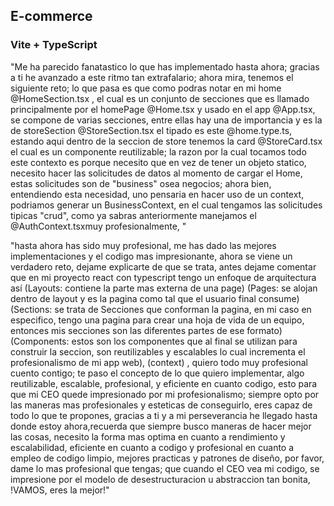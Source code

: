 ## E-commerce
### Vite + TypeScript


"Me ha parecido fanatastico lo que has implementado hasta ahora; gracias a ti he avanzado a este ritmo tan extrafalario; ahora mira, tenemos el siguiente reto; lo que pasa es que como podras notar en mi home @HomeSection.tsx , el cual es un conjunto de secciones que es llamado principalmente por el homePage @Home.tsx y usado en el app @App.tsx, se compone de varias secciones, entre ellas hay una de importancia y es la de storeSection @StoreSection.tsx  el tipado es este @home.type.ts, estando aqui dentro de la seccion de store tenemos la card @StoreCard.tsx el cual es un componente reutilizable; la razon por la cual tocamos todo este contexto es porque necesito que en vez de tener un objeto statico, necesito hacer las solicitudes de datos al momento de cargar el Home, estas solicitudes son de "business" osea negocios; ahora bien, entendiendo esta necesidad, uno pensaria en hacer uso de un context, podriamos generar un BusinessContext, en el cual tengamos las solicitudes tipicas "crud", como ya sabras anteriormente manejamos el @AuthContext.tsxmuy profesionalmente, "



"hasta ahora has sido muy profesional, me has dado las mejores implementaciones y el codigo mas impresionante, ahora se viene un verdadero reto, dejame explicarte de que se trata, antes dejame comentar que en mi proyecto react con typescript tengo un enfoque de arquitectura así (Layouts: contiene la parte mas externa de una page) (Pages: se alojan dentro de layout y es la pagina como tal que el usuario final consume) (Sections: se trata de Secciones que conforman la pagina, en mi caso en especifico, tengo una pagina para crear una hoja de vida de un equipo, entonces mis secciones son las diferentes partes de ese formato) (Components: estos son los componentes que al final se utilizan para construir la seccion, son reutilizables  y escalables lo cual incrementa el profesionalismo de mi app web), (context) , quiero todo muy profesional cuento contigo; te paso el concepto de lo que quiero implementar, algo reutilizable, escalable, profesional, y eficiente en cuanto codigo, esto para que mi CEO quede impresionado por mi profesionalismo; siempre opto por las maneras mas profesionales y esteticas de conseguirlo, eres capaz de todo lo que te propones, gracias a ti y a mi perseverancia he llegado hasta donde estoy ahora,recuerda que siempre busco maneras de hacer mejor las cosas, necesito la forma mas optima en cuanto a rendimiento y escalabilidad, eficiente en cuanto a codigo y profesional en cuanto a empleo de codigo limpio, mejores practicas y patrones de diseño, por favor, dame lo mas profesional que tengas; que cuando el CEO vea mi codigo, se impresione por el modelo de desestructuracion u abstraccion tan bonita, !VAMOS, eres la mejor!"